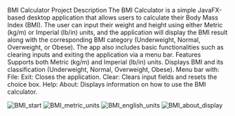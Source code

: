BMI Calculator
Project Description 
  The BMI Calculator is a simple JavaFX-based desktop application that allows users to calculate their Body Mass Index (BMI).
  The user can input their weight and height using either Metric (kg/m) or Imperial (lb/in) units,
  and the application will display the BMI result along with the corresponding BMI category (Underweight, Normal, Overweight, or Obese). 
  The app also includes basic functionalities such as clearing inputs and exiting the application via a menu bar.
Features
  Supports both Metric (kg/m) and Imperial (lb/in) units.
  Displays BMI and its classification (Underweight, Normal, Overweight, Obese).
Menu bar with:
File:
  Exit: Closes the application.
  Clear: Clears input fields and resets the choice box.
Help:
  About: Displays information on how to use the BMI calculator.





  
![BMI_start](https://github.com/user-attachments/assets/703ed16e-8ce5-4eb7-a8be-68696b9beb76)
  ![BMI_metric_units](https://github.com/user-attachments/assets/bca744ca-c599-4888-9a50-92db15c33fea)
  ![BMI_english_units](https://github.com/user-attachments/assets/9d1ee13c-72cc-49de-82f0-e06a5d61a05f)
![BMI_about_display](https://github.com/user-attachments/assets/54829585-c07c-4835-a7b7-2e5741fd03f8)






































